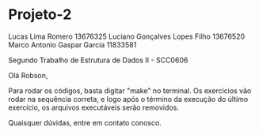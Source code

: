 # Projeto-2

Lucas Lima Romero 13676325
Luciano Gonçalves Lopes Filho 13676520
Marco Antonio Gaspar Garcia 11833581

Segundo Trabalho de Estrutura de Dados II - SCC0606

Olá Robson,

Para rodar os códigos, basta digitar "make" no terminal. Os exercícios vão rodar na sequência correta, e logo após o término da execução do último exercício, os arquivos executáveis serão removidos.

Quaisquer dúvidas, entre em contato conosco.